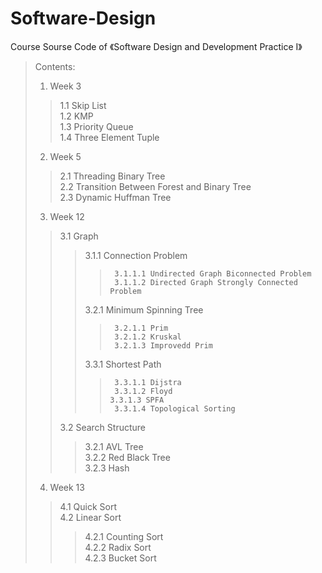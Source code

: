 # Software-Design
Course Sourse Code of 《Software Design and Development Practice I》  
>Contents:  
>1. Week 3  
>>  1.1 Skip List  
>>  1.2 KMP  
>>  1.3 Priority Queue  
>>  1.4 Three Element Tuple  
>2. Week 5  
>>  2.1 Threading Binary Tree  
>>  2.2 Transition Between Forest and Binary Tree  
>>  2.3 Dynamic Huffman Tree  
>3. Week 12  
>> 3.1 Graph  
>>>    3.1.1 Connection Problem  
>>>>      3.1.1.1 Undirected Graph Biconnected Problem  
>>>>      3.1.1.2 Directed Graph Strongly Connected Problem  
>>>    3.2.1 Minimum Spinning Tree  
>>>>      3.2.1.1 Prim  
>>>>      3.2.1.2 Kruskal   
>>>>      3.2.1.3 Improvedd Prim  
>>>    3.3.1 Shortest Path  
>>>>      3.3.1.1 Dijstra  
>>>>      3.3.1.2 Floyd  
>>>>     3.3.1.3 SPFA  
>>>>      3.3.1.4 Topological Sorting  
>>  3.2 Search Structure  
>>>    3.2.1 AVL Tree  
>>>    3.2.2 Red Black Tree  
>>>    3.2.3 Hash  
>4. Week 13  
>>  4.1 Quick Sort  
>>  4.2 Linear Sort  
>>>    4.2.1 Counting Sort  
>>>    4.2.2 Radix Sort  
>>>    4.2.3 Bucket Sort  
